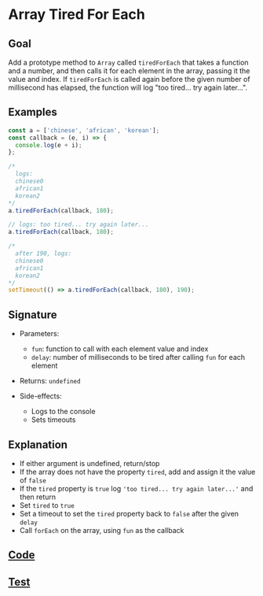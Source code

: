 # Array Tired For Each

## Goal

Add a prototype method to `Array` called `tiredForEach` that takes a function and a number, and then calls it for each element in the array, passing it the value and index. If `tiredForEach` is called again before the given number of millisecond has elapsed, the function will log "too tired... try again later...".

## Examples

```js
const a = ['chinese', 'african', 'korean'];
const callback = (e, i) => {
  console.log(e + i);
};

/*
  logs:
  chinese0
  african1
  korean2
*/
a.tiredForEach(callback, 180);

// logs: too tired... try again later...
a.tiredForEach(callback, 180);

/*
  after 190, logs:
  chinese0
  african1
  korean2
*/
setTimeout(() => a.tiredForEach(callback, 180), 190);
```

## Signature

- Parameters:

  - `fun`: function to call with each element value and index
  - `delay`: number of milliseconds to be tired after calling `fun` for each element

- Returns: `undefined`
- Side-effects:

  - Logs to the console
  - Sets timeouts

## Explanation

- If either argument is undefined, return/stop
- If the array does not have the property `tired`, add and assign it the value of `false`
- If the `tired` property is `true` log `'too tired... try again later...'` and then return
- Set `tired` to `true`
- Set a timeout to set the `tired` property back to `false` after the given `delay`
- Call `forEach` on the array, using `fun` as the callback

## [Code](index.js)

## [Test](index.test.js)
